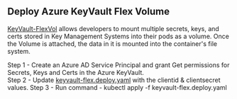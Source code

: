 ## Deploy Azure KeyVault Flex Volume
[KeyVault-FlexVol](https://github.com/Azure/kubernetes-keyvault-flexvol) allows developers to mount multiple secrets, keys, and certs stored in Key Management Systems into their pods as a volume. Once the Volume is attached, the data in it is mounted into the container's file system.

Step 1 - Create an Azure AD Service Principal and grant Get permissions for Secrets, Keys and Certs in the Azure KeyVault.  
Step 2 - Update [keyvault-flex.deploy.yaml](https://github.com/cloudpea/Kubernetes/blob/master/keyvault-flexvolume/keyvault-flex.deploy.yaml) with the clientid & clientsecret values.
Step 3 - Run command - kubectl apply -f keyvault-flex.deploy.yaml
